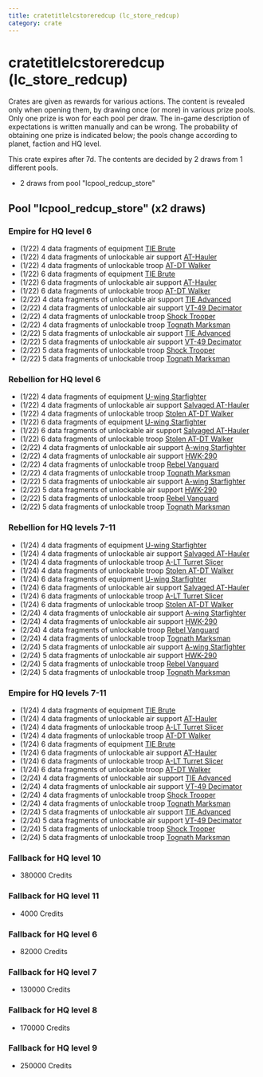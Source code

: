 ```yaml
---
title: cratetitlelcstoreredcup (lc_store_redcup)
category: crate
---
```


# cratetitlelcstoreredcup (lc_store_redcup)

Crates are given as rewards for various actions. The content is revealed only when opening them, by drawing once (or more) in various prize pools. Only one prize is won for each pool per draw. The in-game description of expectations is written manually and can be wrong. The probability of obtaining one prize is indicated below; the pools change according to planet, faction and HQ level.

This crate expires after 7d. The contents are decided by 2 draws from 1 different pools.
  * 2 draws from pool "lcpool_redcup_store"

## Pool "lcpool_redcup_store" (x2 draws)

### Empire for HQ level 6

  * (1/22) 4 data fragments of equipment [TIE Brute](eqpEmpireBubbaTieFighter)
  * (1/22) 4 data fragments of unlockable air support [AT-Hauler](EmpireHauler)
  * (1/22) 4 data fragments of unlockable troop [AT-DT Walker](EmpireChicken)
  * (1/22) 6 data fragments of equipment [TIE Brute](eqpEmpireBubbaTieFighter)
  * (1/22) 6 data fragments of unlockable air support [AT-Hauler](EmpireHauler)
  * (1/22) 6 data fragments of unlockable troop [AT-DT Walker](EmpireChicken)
  * (2/22) 4 data fragments of unlockable air support [TIE Advanced](TieAdvanced)
  * (2/22) 4 data fragments of unlockable air support [VT-49 Decimator](VT49)
  * (2/22) 4 data fragments of unlockable troop [Shock Trooper](Shock)
  * (2/22) 4 data fragments of unlockable troop [Tognath Marksman](EmpireTognath)
  * (2/22) 5 data fragments of unlockable air support [TIE Advanced](TieAdvanced)
  * (2/22) 5 data fragments of unlockable air support [VT-49 Decimator](VT49)
  * (2/22) 5 data fragments of unlockable troop [Shock Trooper](Shock)
  * (2/22) 5 data fragments of unlockable troop [Tognath Marksman](EmpireTognath)

### Rebellion for HQ level 6

  * (1/22) 4 data fragments of equipment [U-wing Starfighter](eqpRebelUWing)
  * (1/22) 4 data fragments of unlockable air support [Salvaged AT-Hauler](RebelHauler)
  * (1/22) 4 data fragments of unlockable troop [Stolen AT-DT Walker](RebelChicken)
  * (1/22) 6 data fragments of equipment [U-wing Starfighter](eqpRebelUWing)
  * (1/22) 6 data fragments of unlockable air support [Salvaged AT-Hauler](RebelHauler)
  * (1/22) 6 data fragments of unlockable troop [Stolen AT-DT Walker](RebelChicken)
  * (2/22) 4 data fragments of unlockable air support [A-wing Starfighter](AWing)
  * (2/22) 4 data fragments of unlockable air support [HWK-290](HWK290)
  * (2/22) 4 data fragments of unlockable troop [Rebel Vanguard](Vanguard)
  * (2/22) 4 data fragments of unlockable troop [Tognath Marksman](RebelTognath)
  * (2/22) 5 data fragments of unlockable air support [A-wing Starfighter](AWing)
  * (2/22) 5 data fragments of unlockable air support [HWK-290](HWK290)
  * (2/22) 5 data fragments of unlockable troop [Rebel Vanguard](Vanguard)
  * (2/22) 5 data fragments of unlockable troop [Tognath Marksman](RebelTognath)

### Rebellion for HQ levels 7-11

  * (1/24) 4 data fragments of equipment [U-wing Starfighter](eqpRebelUWing)
  * (1/24) 4 data fragments of unlockable air support [Salvaged AT-Hauler](RebelHauler)
  * (1/24) 4 data fragments of unlockable troop [A-LT Turret Slicer](RebelP006Droid)
  * (1/24) 4 data fragments of unlockable troop [Stolen AT-DT Walker](RebelChicken)
  * (1/24) 6 data fragments of equipment [U-wing Starfighter](eqpRebelUWing)
  * (1/24) 6 data fragments of unlockable air support [Salvaged AT-Hauler](RebelHauler)
  * (1/24) 6 data fragments of unlockable troop [A-LT Turret Slicer](RebelP006Droid)
  * (1/24) 6 data fragments of unlockable troop [Stolen AT-DT Walker](RebelChicken)
  * (2/24) 4 data fragments of unlockable air support [A-wing Starfighter](AWing)
  * (2/24) 4 data fragments of unlockable air support [HWK-290](HWK290)
  * (2/24) 4 data fragments of unlockable troop [Rebel Vanguard](Vanguard)
  * (2/24) 4 data fragments of unlockable troop [Tognath Marksman](RebelTognath)
  * (2/24) 5 data fragments of unlockable air support [A-wing Starfighter](AWing)
  * (2/24) 5 data fragments of unlockable air support [HWK-290](HWK290)
  * (2/24) 5 data fragments of unlockable troop [Rebel Vanguard](Vanguard)
  * (2/24) 5 data fragments of unlockable troop [Tognath Marksman](RebelTognath)

### Empire for HQ levels 7-11

  * (1/24) 4 data fragments of equipment [TIE Brute](eqpEmpireBubbaTieFighter)
  * (1/24) 4 data fragments of unlockable air support [AT-Hauler](EmpireHauler)
  * (1/24) 4 data fragments of unlockable troop [A-LT Turret Slicer](EmpireP006Droid)
  * (1/24) 4 data fragments of unlockable troop [AT-DT Walker](EmpireChicken)
  * (1/24) 6 data fragments of equipment [TIE Brute](eqpEmpireBubbaTieFighter)
  * (1/24) 6 data fragments of unlockable air support [AT-Hauler](EmpireHauler)
  * (1/24) 6 data fragments of unlockable troop [A-LT Turret Slicer](EmpireP006Droid)
  * (1/24) 6 data fragments of unlockable troop [AT-DT Walker](EmpireChicken)
  * (2/24) 4 data fragments of unlockable air support [TIE Advanced](TieAdvanced)
  * (2/24) 4 data fragments of unlockable air support [VT-49 Decimator](VT49)
  * (2/24) 4 data fragments of unlockable troop [Shock Trooper](Shock)
  * (2/24) 4 data fragments of unlockable troop [Tognath Marksman](EmpireTognath)
  * (2/24) 5 data fragments of unlockable air support [TIE Advanced](TieAdvanced)
  * (2/24) 5 data fragments of unlockable air support [VT-49 Decimator](VT49)
  * (2/24) 5 data fragments of unlockable troop [Shock Trooper](Shock)
  * (2/24) 5 data fragments of unlockable troop [Tognath Marksman](EmpireTognath)

### Fallback for HQ level 10

  * 380000 Credits

### Fallback for HQ level 11

  * 4000 Credits

### Fallback for HQ level 6

  * 82000 Credits

### Fallback for HQ level 7

  * 130000 Credits

### Fallback for HQ level 8

  * 170000 Credits

### Fallback for HQ level 9

  * 250000 Credits